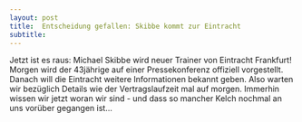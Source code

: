 ```yaml
---
layout: post
title:  Entscheidung gefallen: Skibbe kommt zur Eintracht
subtitle:  
---
```


Jetzt ist es raus: Michael Skibbe wird neuer Trainer von Eintracht Frankfurt! Morgen wird der 43jährige auf einer Pressekonferenz offiziell vorgestellt. Danach will die Eintracht weitere Informationen bekannt geben. Also warten wir bezüglich Details wie der Vertragslaufzeit mal auf morgen. Immerhin wissen wir jetzt woran wir sind - und dass so mancher Kelch nochmal an uns vorüber gegangen ist...


